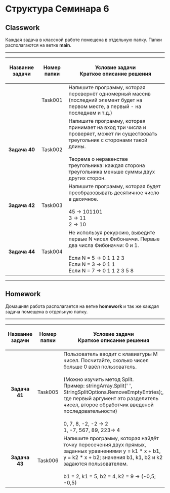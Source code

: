 # Структура Семинара 6

## Classwork

Каждая задача в классной работе помещена в отдельную папку. Папки располагаются на ветке **main**.

---

|**Название задачи**|**Номер папки**|<p align="center">**Условие задачи<br/>Краткое описание решения**</p>|
|:-----:|:-:|:-------------------------------|
||Task001|Напишите программу, которая перевернёт одномерный массив (последний элемент будет на первом месте, а первый - на последнем и т.д.)|
|**Задача 40**|Task002|Напишите программу, которая принимает на вход три числа и проверяет, может ли существовать треугольник с сторонами такой длины.<br/><br/>Теорема о неравенстве треугольника: каждая сторона треугольника меньше суммы двух других сторон.|
|**Задача 42**|Task003|Напишите программу, которая будет преобразовывать десятичное число в двоичное.<br/><br/>45 -> 101101<br/>3 -> 11<br/>2 -> 10|
|**Задача 44**|Task004|Не используя рекурсию, выведите первые N чисел Фибоначчи. Первые два числа Фибоначчи: 0 и 1.<br/><br/>Если N = 5 -> 0 1 1 2 3<br/>Если N = 3 -> 0 1 1<br/>Если N = 7 -> 0 1 1 2 3 5 8|


---

## Homework

Домашняя работа располагается на ветке **homework** и так же каждая задача помещена в отдельную папку.

---

|**Название задачи**|**Номер папки**|<p align="center">**Условие задачи<br/>Краткое описание решения**</p>|
|:-----:|:-:|:-------------------------------|
|**Задача 41**|Task005|Пользователь вводит с клавиатуры M чисел. Посчитайте, сколько чисел больше 0 ввёл пользователь.<br/><br/>(Можно изучить метод Split.<br/> Пример: stringArray.Split(' ', StringSplitOptions.RemoveEmptyEntries);,<br/> где первый аргумент это разделитель чисел, второе обработчик введеной последовательности)<br/><br/>0, 7, 8, -2, -2 -> 2<br/>1, -7, 567, 89, 223-> 4|
|**Задача 43**|Task006|Напишите программу, которая найдёт точку пересечения двух прямых, заданных уравнениями y = k1 * x + b1, y = k2 * x + b2; значения b1, k1, b2 и k2 задаются пользователем.<br/><br/>b1 = 2, k1 = 5, b2 = 4, k2 = 9 -> (-0,5; -0,5)|
